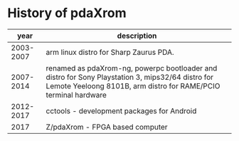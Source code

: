 # History of pdaXrom

year | description
-----|-----
2003-2007 | arm linux distro for Sharp Zaurus PDA.
2007-2014 | renamed as pdaXrom-ng, powerpc bootloader and distro for Sony Playstation 3, mips32/64 distro for Lemote Yeeloong 8101B, arm distro for RAME/PCIO terminal hardware
2012-2017 | cctools - development packages for Android
2017 | Z/pdaXrom - FPGA based computer
